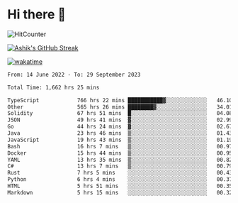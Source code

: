# Hi there 👋

![HitCounter](https://hits.seeyoufarm.com/api/count/incr/badge.svg?url=https%3A%2F%2Fgithub.com%2Fashrhmn1212%2Fhit-counter)

<!-- ![Contribution Graph](https://github-readme-activity-graph.cyclic.app/graph?username=ashrhmn) -->


<!-- [![Top Langs](https://github-readme-stats.vercel.app/api/top-langs/?username=ashrhmn&layout=compact&theme=synthwave&langs_count=10&card_width=445)](https://github.com/anuraghazra/github-readme-stats) -->

[![Ashik's GitHub Streak](https://github-readme-streak-stats.herokuapp.com/?user=ashrhmn&theme=blood&fire=DD7F1C&background=151515&dates=9f9f9f&border=DD2727)](https://git.io/streak-stats)

<!-- ![Ashik's GitHub stats](https://github-readme-stats.vercel.app/api/?username=ashrhmn&show_icons=true&title_color=fff&icon_color=79ff97&text_color=9f9f9f&bg_color=151515) -->

[![wakatime](https://wakatime.com/badge/user/3df86613-ba63-4631-8e65-0ff18e7becad.svg)](https://wakatime.com/@3df86613-ba63-4631-8e65-0ff18e7becad)

<!--START_SECTION:waka-->

```txt
From: 14 June 2022 - To: 29 September 2023

Total Time: 1,662 hrs 25 mins

TypeScript            766 hrs 22 mins ███████████▓░░░░░░░░░░░░░   46.10 %
Other                 565 hrs 26 mins ████████▓░░░░░░░░░░░░░░░░   34.01 %
Solidity              67 hrs 51 mins  █░░░░░░░░░░░░░░░░░░░░░░░░   04.08 %
JSON                  49 hrs 41 mins  ▓░░░░░░░░░░░░░░░░░░░░░░░░   02.99 %
Go                    44 hrs 24 mins  ▓░░░░░░░░░░░░░░░░░░░░░░░░   02.67 %
Java                  23 hrs 46 mins  ▒░░░░░░░░░░░░░░░░░░░░░░░░   01.43 %
JavaScript            19 hrs 43 mins  ▒░░░░░░░░░░░░░░░░░░░░░░░░   01.19 %
Bash                  16 hrs 7 mins   ▒░░░░░░░░░░░░░░░░░░░░░░░░   00.97 %
Docker                15 hrs 44 mins  ▒░░░░░░░░░░░░░░░░░░░░░░░░   00.95 %
YAML                  13 hrs 35 mins  ▒░░░░░░░░░░░░░░░░░░░░░░░░   00.82 %
C#                    13 hrs 7 mins   ▒░░░░░░░░░░░░░░░░░░░░░░░░   00.79 %
Rust                  7 hrs 5 mins    ░░░░░░░░░░░░░░░░░░░░░░░░░   00.43 %
Python                6 hrs 4 mins    ░░░░░░░░░░░░░░░░░░░░░░░░░   00.37 %
HTML                  5 hrs 51 mins   ░░░░░░░░░░░░░░░░░░░░░░░░░   00.35 %
Markdown              5 hrs 15 mins   ░░░░░░░░░░░░░░░░░░░░░░░░░   00.32 %
```

<!--END_SECTION:waka-->


<!--### Most Used Languages
<img src="https://wakatime.com/share/@ashrhmn/24ecb986-5bf8-4607-af7f-0aab08908d8c.png" />

### Favourite Tools
<img src="https://wakatime.com/share/@ashrhmn/f4e08015-f3bc-460a-9228-95a3ba11c604.png" />-->
